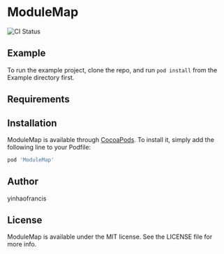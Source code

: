# ModuleMap

![CI Status](https://travis-ci.org/yinhaofrancis/ModuleMap.svg?branch=master)

## Example

To run the example project, clone the repo, and run `pod install` from the Example directory first.

## Requirements

## Installation

ModuleMap is available through [CocoaPods](https://cocoapods.org). To install
it, simply add the following line to your Podfile:

```ruby
pod 'ModuleMap'
```

## Author

yinhaofrancis

## License

ModuleMap is available under the MIT license. See the LICENSE file for more info.

